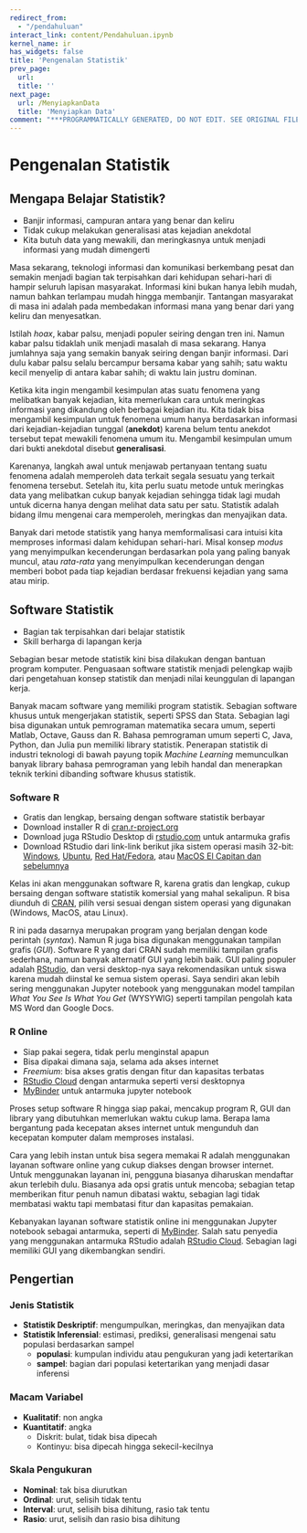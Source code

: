 ```yaml
---
redirect_from:
  - "/pendahuluan"
interact_link: content/Pendahuluan.ipynb
kernel_name: ir
has_widgets: false
title: 'Pengenalan Statistik'
prev_page:
  url: 
  title: ''
next_page:
  url: /MenyiapkanData
  title: 'Menyiapkan Data'
comment: "***PROGRAMMATICALLY GENERATED, DO NOT EDIT. SEE ORIGINAL FILES IN /content***"
---
```



# Pengenalan Statistik



## Mengapa Belajar Statistik?
- Banjir informasi, campuran antara yang benar dan keliru
- Tidak cukup melakukan generalisasi atas kejadian anekdotal
- Kita butuh data yang mewakili, dan meringkasnya untuk menjadi informasi yang mudah dimengerti



Masa sekarang, teknologi informasi dan komunikasi berkembang pesat dan semakin menjadi bagian tak terpisahkan dari kehidupan sehari-hari di hampir seluruh lapisan masyarakat. Informasi kini bukan hanya lebih mudah, namun bahkan terlampau mudah hingga membanjir. Tantangan masyarakat di masa ini adalah pada membedakan informasi mana yang benar dari yang keliru dan menyesatkan. 

Istilah *hoax*, kabar palsu, menjadi populer seiring dengan tren ini. Namun kabar palsu tidaklah unik menjadi masalah di masa sekarang. Hanya jumlahnya saja yang semakin banyak seiring dengan banjir informasi. Dari dulu kabar palsu selalu bercampur bersama kabar yang sahih; satu waktu kecil menyelip di antara kabar sahih; di waktu lain justru dominan.

Ketika kita ingin mengambil kesimpulan atas suatu fenomena yang melibatkan banyak kejadian, kita memerlukan cara untuk meringkas informasi yang dikandung oleh berbagai kejadian itu. Kita tidak bisa mengambil kesimpulan untuk fenomena umum hanya berdasarkan informasi dari kejadian-kejadian tunggal (**anekdot**) karena belum tentu anekdot tersebut tepat mewakili fenomena umum itu. Mengambil kesimpulan umum dari bukti anekdotal disebut **generalisasi**.

Karenanya, langkah awal untuk menjawab pertanyaan tentang suatu fenomena adalah memperoleh data terkait segala sesuatu yang terkait fenomena tersebut. Setelah itu, kita perlu suatu metode untuk meringkas data yang melibatkan cukup banyak kejadian sehingga tidak lagi mudah untuk dicerna hanya dengan melihat data satu per satu. Statistik adalah bidang ilmu mengenai cara memperoleh, meringkas dan menyajikan data. 

Banyak dari metode statistik yang hanya memformalisasi cara intuisi kita memproses informasi dalam kehidupan sehari-hari. Misal konsep *modus* yang menyimpulkan kecenderungan berdasarkan pola yang paling banyak muncul, atau *rata-rata* yang menyimpulkan kecenderungan dengan memberi bobot pada tiap kejadian berdasar frekuensi kejadian yang sama atau mirip.



## Software Statistik
- Bagian tak terpisahkan dari belajar statistik 
- Skill berharga di lapangan kerja



Sebagian besar metode statistik kini bisa dilakukan dengan bantuan program komputer. Penguasaan software statistik menjadi pelengkap wajib dari pengetahuan konsep statistik dan menjadi nilai keunggulan di lapangan kerja.

Banyak macam software yang memiliki program statistik. Sebagian software khusus untuk mengerjakan statistik, seperti SPSS dan Stata. Sebagian lagi bisa digunakan untuk pemrograman matematika secara umum, seperti Matlab, Octave, Gauss dan R. Bahasa pemrograman umum seperti C, Java, Python, dan Julia pun memiliki library statistik. Penerapan statistik di industri teknologi di bawah payung topik *Machine Learning* memunculkan banyak library bahasa pemrograman yang lebih handal dan menerapkan teknik terkini dibanding software khusus statistik.



### Software R
- Gratis dan lengkap, bersaing dengan software statistik berbayar
- Download installer R di [cran.r-project.org](https://cran.r-project.org)
- Download juga RStudio Desktop di [rstudio.com](https://www.rstudio.com/products/rstudio/download) untuk antarmuka grafis
- Download RStudio dari link-link berikut jika sistem operasi masih 32-bit: [Windows](http://download1.rstudio.org/RStudio-1.1.463.exe), [Ubuntu](http://download1.rstudio.org/rstudio-1.1.463-i386.deb), [Red Hat/Fedora](http://download1.rstudio.org/rstudio-1.1.463-i686.rpm), atau [MacOS El Capitan dan sebelumnya](http://download1.rstudio.org/RStudio-1.1.463.dmg)



Kelas ini akan menggunakan software R, karena gratis dan lengkap, cukup bersaing dengan software statistik komersial yang mahal sekalipun. R bisa diunduh di [CRAN](https://cran.r-project.org), pilih versi sesuai dengan sistem operasi yang digunakan (Windows, MacOS, atau Linux).

R ini pada dasarnya merupakan program yang berjalan dengan kode perintah (*syntax*). Namun R juga bisa digunakan menggunakan tampilan grafis (*GUI*). Software R yang dari CRAN sudah memiliki tampilan grafis sederhana, namun banyak alternatif GUI yang lebih baik. GUI paling populer adalah [RStudio](https://www.rstudio.com), dan versi desktop-nya saya rekomendasikan untuk siswa karena mudah diinstal ke semua sistem operasi. Saya sendiri akan lebih sering menggunakan Jupyter notebook yang menggunakan model tampilan *What You See Is What You Get* (WYSYWIG) seperti tampilan pengolah kata MS Word dan Google Docs. 



### R Online
- Siap pakai segera, tidak perlu menginstal apapun
- Bisa dipakai dimana saja, selama ada akses internet
- *Freemium*: bisa akses gratis dengan fitur dan kapasitas terbatas
- [RStudio Cloud](https://cloud.rstudio.com) dengan antarmuka seperti versi desktopnya
- [MyBinder](https://mybinder.org) untuk antarmuka jupyter notebook



Proses setup software R hingga siap pakai, mencakup program R, GUI dan library yang dibutuhkan memerlukan waktu cukup lama. Berapa lama bergantung pada kecepatan akses internet untuk mengunduh dan kecepatan komputer dalam memproses instalasi. 

Cara yang lebih instan untuk bisa segera memakai R adalah menggunakan layanan software online yang cukup diakses dengan browser internet. Untuk menggunakan layanan ini, pengguna biasanya diharuskan mendaftar akun terlebih dulu. Biasanya ada opsi gratis untuk mencoba; sebagian tetap memberikan fitur penuh namun dibatasi waktu, sebagian lagi tidak membatasi waktu tapi membatasi fitur dan kapasitas pemakaian.

Kebanyakan layanan software statistik online ini menggunakan Jupyter notebook sebagai antarmuka, seperti di [MyBinder](https://mybinder.org). Salah satu penyedia yang menggunakan antarmuka RStudio adalah [RStudio Cloud](https://cloud.rstudio.com). Sebagian lagi memiliki GUI yang dikembangkan sendiri.



## Pengertian



### Jenis Statistik
- **Statistik Deskriptif**: mengumpulkan, meringkas, dan menyajikan data
- **Statistik Inferensial**: estimasi, prediksi, generalisasi mengenai satu populasi berdasarkan sampel
    - **populasi**: kumpulan individu atau pengukuran yang jadi ketertarikan
    - **sampel**: bagian dari populasi ketertarikan yang menjadi dasar inferensi



### Macam Variabel
- **Kualitatif**: non angka
- **Kuantitatif**: angka
    - Diskrit: bulat, tidak bisa dipecah
    - Kontinyu: bisa dipecah hingga sekecil-kecilnya



### Skala Pengukuran
- **Nominal**: tak bisa diurutkan
- **Ordinal**: urut, selisih tidak tentu
- **Interval**: urut, selisih bisa dihitung, rasio tak tentu
- **Rasio**: urut, selisih dan rasio bisa dihitung

